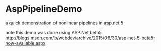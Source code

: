 # AspPipelineDemo
a quick demonstration of nonlinear pipelines in asp.net 5

note this demo was done using ASP.Net beta5
http://blogs.msdn.com/b/webdev/archive/2015/06/30/asp-net-5-beta5-now-available.aspx


